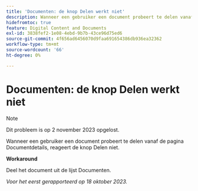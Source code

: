 ```yaml
---
title: 'Documenten: de knop Delen werkt niet'
description: Wanneer een gebruiker een document probeert te delen vanaf de pagina Documentdetails, reageert de knop Delen niet.
hidefromtoc: true
feature: Digital Content and Documents
exl-id: 3838fef2-1e08-4ebd-9b7b-43ce96d75ed6
source-git-commit: 4f656ad6456070d9faa691654386db936ea32362
workflow-type: tm+mt
source-wordcount: '66'
ht-degree: 0%

---
```


# Documenten: de knop Delen werkt niet

>[!NOTE]
>
>Dit probleem is op 2 november 2023 opgelost.

Wanneer een gebruiker een document probeert te delen vanaf de pagina Documentdetails, reageert de knop Delen niet.

**Workaround**

Deel het document uit de lijst Documenten.

_Voor het eerst gerapporteerd op 18 oktober 2023._
